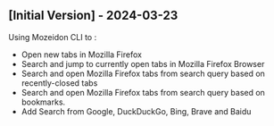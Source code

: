 ## [Initial Version] - 2024-03-23

Using Mozeidon CLI to :
- Open new tabs in Mozilla Firefox
- Search and jump to currently open tabs in Mozilla Firefox Browser
- Search and open Mozilla Firefox tabs from search query based on recently-closed tabs
- Search and open Mozilla Firefox tabs from search query based on bookmarks.
- Add Search from Google, DuckDuckGo, Bing, Brave and Baidu
